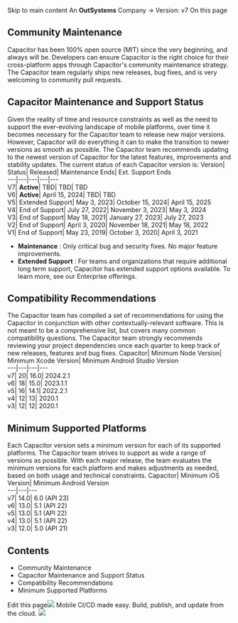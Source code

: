 Skip to main content
An **OutSystems** Company →
Version: v7
On this page
## Community Maintenance​
Capacitor has been 100% open source (MIT) since the very beginning, and always will be. Developers can ensure Capacitor is the right choice for their cross-platform apps through Capacitor's community maintenance strategy. The Capacitor team regularly ships new releases, bug fixes, and is very welcoming to community pull requests.
## Capacitor Maintenance and Support Status​
Given the reality of time and resource constraints as well as the need to support the ever-evolving landscape of mobile platforms, over time it becomes necessary for the Capacitor team to release new major versions. However, Capacitor will do everything it can to make the transition to newer versions as smooth as possible. The Capacitor team recommends updating to the newest version of Capacitor for the latest features, improvements and stability updates.
The current status of each Capacitor version is:
Version| Status| Released| Maintenance Ends| Ext. Support Ends  
---|---|---|---|---  
V7| **Active**|  TBD| TBD| TBD  
V6| **Active**|  April 15, 2024| TBD| TBD  
V5| Extended Support| May 3, 2023| October 15, 2024| April 15, 2025  
V4| End of Support| July 27, 2022| November 3, 2023| May 3, 2024  
V3| End of Support| May 18, 2021| January 27, 2023| July 27, 2023  
V2| End of Support| April 3, 2020| November 18, 2021| May 18, 2022  
V1| End of Support| May 23, 2019| October 3, 2020| April 3, 2021  
  * **Maintenance** : Only critical bug and security fixes. No major feature improvements.
  * **Extended Support** : For teams and organizations that require additional long term support, Capacitor has extended support options available. To learn more, see our Enterprise offerings.


## Compatibility Recommendations​
The Capacitor team has compiled a set of recommendations for using the Capacitor in conjunction with other contextually-relevant software. This is not meant to be a comprehensive list, but covers many common compatibility questions. The Capacitor team strongly recommends reviewing your project dependencies once each quarter to keep track of new releases, features and bug fixes.
Capacitor| Minimum Node Version| Minimum Xcode Version| Minimum Android Studio Version  
---|---|---|---  
v7| 20| 16.0| 2024.2.1  
v6| 18| 15.0| 2023.1.1  
v5| 16| 14.1| 2022.2.1  
v4| 12| 13| 2020.1  
v3| 12| 12| 2020.1  
## Minimum Supported Platforms​
Each Capacitor version sets a minimum version for each of its supported platforms. The Capacitor team strives to support as wide a range of versions as possible. With each major release, the team evaluates the minimum versions for each platform and makes adjustments as needed, based on both usage and technical constraints.
Capacitor| Minimum iOS Version| Minimum Android Version  
---|---|---  
v7| 14.0| 6.0 (API 23)  
v6| 13.0| 5.1 (API 22)  
v5| 13.0| 5.1 (API 22)  
v4| 13.0| 5.1 (API 22)  
v3| 12.0| 5.0 (API 21)  
## Contents
  * Community Maintenance
  * Capacitor Maintenance and Support Status
  * Compatibility Recommendations
  * Minimum Supported Platforms


Edit this page![](https://images.prismic.io/ionicframeworkcom/50ede1c5-d69d-4c9d-bf0d-4c9ab7c14724_doc-ad-appflow.png?auto=compress,format&rect=0,0,280,200&w=280&h=200)
Mobile CI/CD made easy. Build, publish, and update from the cloud.
![](https://cdn.bizible.com/ipv?_biz_r=&_biz_h=802059049&_biz_u=bfa08d03ffe94cbc8ad825d7c77fcc94&_biz_l=https%3A%2F%2Fcapacitorjs.com%2Fdocs%2Fmain%2Freference%2Fsupport-policy&_biz_t=1739803091475&_biz_i=App%20Development%20Support%20Policy%20-%20Capacitor&_biz_n=75&rnd=563190&cdn_o=a&_biz_z=1739803091475)
